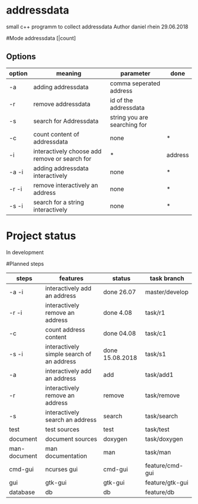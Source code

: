 # addressdata
small c++ programm to collect addressdata 
Author daniel rhein 29.06.2018

#Mode
addressdata <options> [<addressdata>|count]

## Options

| option | meaning | parameter | done |
|---|---|---|---|
| -a     | adding addressdata | comma seperated address||
| -r     | remove addressdata | id of the addressdata ||
| -s     | search for Addressdata | string you are searching for||
| -c     | count content of addressdata | none |*|
| -i     | interactively choose add remove or search for|*| address | none|
| -a -i  | adding addressdata interactively | none |*|
| -r -i | remove interactively an address| none|*|
| -s -i | search for a string interactively | none |*|
    
# Project status
In development

#Planned steps

| steps | features | status | task branch|
|---|---|---|---|
| -a -i | interactively add an address | done 26.07 | master/develop |
| -r -i | interactively remove an address | done 4.08 | task/r1 |
| -c    | count address content | done 04.08 | task/c1 |
| -s -i | interactively simple search of an address | done 15.08.2018 | task/s1 |  
| -a | interactively add an address | add | task/add1 |
| -r | interactively remove an address | remove | task/remove |
| -s | interactively search an address | search | task/search | clean up and refacotring | clean code and refactoring | task/clean | 
| test | test sources | test |task/test|
| document | document sources | doxygen | task/doxygen | 
| man-document | man documentation | man | task/man |
| cmd-gui | ncurses gui | cmd-gui | feature/cmd-gui |
| gui | gtk-gui | gtk-gui | feature/gtk-gui |
| database| db | db | feature/db |